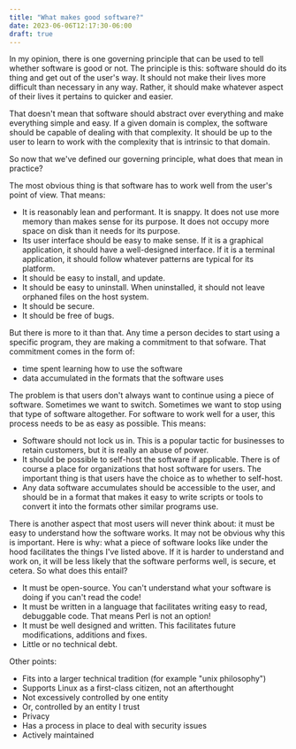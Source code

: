 ```yaml
---
title: "What makes good software?"
date: 2023-06-06T12:17:30-06:00
draft: true
---
```


In my opinion, there is one governing principle that can be used to
tell whether software is good or not. The principle is this: software
should do its thing and get out of the user's way. It should not
make their lives more difficult than necessary in any way. Rather,
it should make whatever aspect of their lives it pertains to quicker
and easier.

That doesn't mean that software should abstract over everything
and make everything simple and easy. If a given domain is complex,
the software should be capable of dealing with that complexity. It
should be up to the user to learn to work with the complexity that is
intrinsic to that domain.

So now that we've defined our governing principle, what does that mean
in practice?

The most obvious thing is that software has to work well from the user's
point of view. That means:

- It is reasonably lean and performant. It is snappy. It does not use
  more memory than makes sense for its purpose. It does not occupy
  more space on disk than it needs for its purpose.
- Its user interface should be easy to make sense. If it is a graphical
  application, it should have a well-designed interface. If it is a
  terminal application, it should follow whatever patterns are typical
  for its platform.
- It should be easy to install, and update.
- It should be easy to uninstall. When uninstalled, it should not leave
  orphaned files on the host system.
- It should be secure.
- It should be free of bugs.

But there is more to it than that. Any time a person decides to start
using a specific program, they are making a commitment to that sofware.
That commitment comes in the form of:

- time spent learning how to use the software
- data accumulated in the formats that the software uses

The problem is that users don't always want to continue using a piece
of software. Sometimes we want to switch. Sometimes we want to stop
using that type of software altogether. For software to work well
for a user, this process needs to be as easy as possible. This means:

- Software should not lock us in. This is a popular tactic for businesses
  to retain customers, but it is really an abuse of power.
- It should be possible to self-host the software if applicable. There is
  of course a place for organizations that host software for users.
  The important thing is that users have the choice as to whether to self-host.
- Any data software accumulates should be accessible to the user, and
  should be in a format that makes it easy to write scripts or tools
  to convert it into the formats other similar programs use.

There is another aspect that most users will never think about: it must be
easy to understand how the software works. It may not be obvious why this
is important. Here is why: what a piece of software looks
like under the hood facilitates the things I've listed above. If it
is harder to understand and work on, it will be less likely that the
software performs well, is secure, et cetera. So what does this entail?

- It must be open-source. You can't understand what your software is
  doing if you can't read the code!
- It must be written in a language that facilitates writing easy to read, debuggable
  code. That means Perl is not an option!
- It must be well designed and written. This facilitates future modifications,
  additions and fixes.
- Little or no technical debt.

Other points:
- Fits into a larger technical tradition (for example "unix philosophy")
- Supports Linux as a first-class citizen, not an afterthought
- Not excessively controlled by one entity
- Or, controlled by an entity I trust
- Privacy
- Has a process in place to deal with security issues
- Actively maintained
